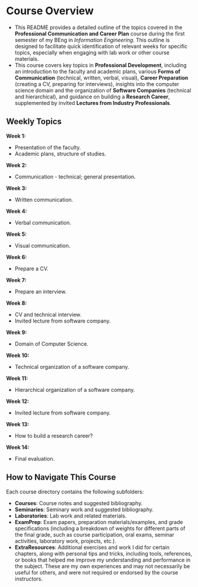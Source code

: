 
# Course Overview

- This README provides a detailed outline of the topics covered in the **Professional Communication and Career Plan** course during the first semester of my BEng in _Information Engineering_. This outline is designed to facilitate quick identification of relevant weeks for specific topics, especially when engaging with lab work or other course materials.
- This course covers key topics in **Professional Development**, including an introduction to the faculty and academic plans, various **Forms of Communication** (technical, written, verbal, visual), **Career Preparation** (creating a CV, preparing for interviews), insights into the computer science domain and the organization of **Software Companies** (technical and hierarchical), and guidance on building a **Research Career**, supplemented by invited **Lectures from Industry Professionals**.

## Weekly Topics

**Week 1:** 
- Presentation of the faculty.
- Academic plans, structure of studies.

**Week 2:**
- Communication - technical; general presentation.

**Week 3:**
- Written communication.

**Week 4:**
- Verbal communication.

**Week 5:**
- Visual communication.

**Week 6:**
- Prepare a CV.

**Week 7:**
- Prepare an interview.

**Week 8:**
- CV and technical interview.
- Invited lecture from software company.

**Week 9:**
- Domain of Computer Science.

**Week 10:**
- Technical organization of a software company.

**Week 11:**
-  Hierarchical organization of a software company.

**Week 12:**
- Invited lecture from software company.

**Week 13:**
- How to build a research career?

**Week 14:**
- Final evaluation.

## How to Navigate This Course

Each course directory contains the following subfolders:

- **Courses**: Course notes and suggested bibliography.
- **Seminaries**: Seminary work and suggested bibliography.
- **Laboratories**: Lab work and related materials.
- **ExamPrep**: Exam papers, preparation materials/examples, and grade specifications (including a breakdown of weights for different parts of the final grade, such as course participation, oral exams, seminar activities, laboratory work, projects, etc.).
- **ExtraResources**: Additional exercises and work I did for certain chapters, along with personal tips and tricks, including tools, references, or books that helped me improve my understanding and performance in the subject. These are my own experiences and may not necessarily be useful for others, and were not required or endorsed by the course instructors.
